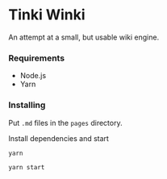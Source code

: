# Tinki Winki

An attempt at a small, but usable wiki engine.

### Requirements
- Node.js
- Yarn

### Installing
Put `.md` files in the `pages` directory.

Install dependencies and start
```sh
yarn

yarn start
```